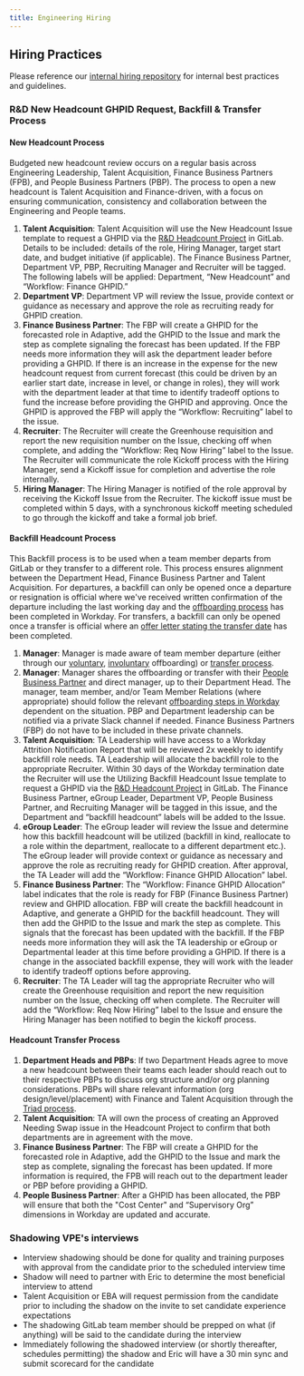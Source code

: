 ```yaml
---
title: Engineering Hiring
---
```


## Hiring Practices

Please reference our [internal hiring repository](https://gitlab.com/gitlab-com/people-group/hiring-processes/-/tree/master/Engineering) for internal best practices and guidelines.

### R&D New Headcount GHPID Request, Backfill & Transfer Process

#### New Headcount Process

Budgeted new headcount review occurs on a regular basis across Engineering Leadership, Talent Acquisition, Finance Business Partners (FPB), and People Business Partners (PBP). The process to open a new headcount is Talent Acquisition and Finance-driven, with a focus on ensuring communication, consistency and collaboration between the Engineering and People teams.

1. **Talent Acquisition**: Talent Acquisition will use the New Headcount Issue template to request a GHPID via the [R&D Headcount Project](https://gitlab.com/gitlab-headcount/r-and-d-headcount/) in GitLab. Details to be included: details of the role, Hiring Manager, target start date, and budget initiative (if applicable). The Finance Business Partner, Department VP, PBP, Recruiting Manager and Recruiter will be tagged. The following labels will be applied: Department, “New Headcount” and “Workflow: Finance GHPID.”
1. **Department VP**: Department VP will review the Issue, provide context or guidance as necessary and approve the role as recruiting ready for GHPID creation.
1. **Finance Business Partner**: The FBP will create a GHPID for the forecasted role in Adaptive, add the GHPID to the Issue and mark the step as complete signaling the forecast has been updated. If the FBP needs more information they will ask the department leader before providing a GHPID. If there is an increase in the expense for the new headcount request from current forecast (this could be driven by an earlier start date, increase in level, or change in roles), they will work with the department leader at that time to identify tradeoff options to fund the increase before providing the GHPID and approving. Once the GHPID is approved the FBP will apply the “Workflow: Recruiting” label to the issue.
1. **Recruiter**: The Recruiter will create the Greenhouse requisition and report the new requisition number on the Issue, checking off when complete, and adding the “Workflow: Req Now Hiring” label to the Issue. The Recruiter will communicate the role Kickoff process with the Hiring Manager, send a Kickoff issue for completion and advertise the role internally.
1. **Hiring Manager**: The Hiring Manager is notified of the role approval by receiving the Kickoff Issue from the Recruiter. The kickoff issue must be completed within 5 days, with a synchronous kickoff meeting scheduled to go through the kickoff and take a formal job brief.

#### Backfill Headcount Process

This Backfill process is to be used when a team member departs from GitLab or they transfer to a different role. This process ensures alignment between the Department Head, Finance Business Partner and Talent Acquisition. For departures, a backfill can only be opened once a departure or resignation is official where we've received written confirmation of the departure including the last working day and the [offboarding process](https://about.gitlab.com/handbook/people-group/offboarding/#starting-the-process) has been completed in Workday. For transfers, a backfill can only be opened once a transfer is official where an [offer letter stating the transfer date](https://about.gitlab.com/handbook/people-group/promotions-transfers/#internal-transfer-start-date) has been completed.

1. **Manager**: Manager is made aware of team member departure (either through our [voluntary](https://about.gitlab.com/handbook/people-group/offboarding/#voluntary-offboarding), [involuntary](https://about.gitlab.com/handbook/people-group/offboarding/#involuntary-offboarding) offboarding) or [transfer process](https://about.gitlab.com/handbook/people-group/promotions-transfers/#department-transfers).
1. **Manager**: Manager shares the offboarding or transfer with their [People Business Partner](https://about.gitlab.com/handbook/people-group/#people-business-partner-alignment-to-division) and direct manager, up to their Department Head. The manager, team member, and/or Team Member Relations (where appropriate) should follow the relevant [offboarding steps in Workday](https://about.gitlab.com/handbook/people-group/offboarding/#voluntary-offboarding) dependent on the situation.  PBP and Department leadership can be notified via a private Slack channel if needed. Finance Business Partners (FBP) do not have to be included in these private channels.
1. **Talent Acquisition**: TA Leadership will have access to a Workday Attrition Notification Report that will be reviewed 2x weekly to identify backfill role needs. TA Leadership will allocate the backfill role to the appropriate Recruiter. Within 30 days of the Workday termination date the Recruiter will use the Utilizing Backfill Headcount Issue template to request a GHPID via the [R&D Headcount Project](https://gitlab.com/gitlab-headcount/r-and-d-headcount/) in GitLab. The Finance Business Partner, eGroup Leader, Department VP, People Business Partner, and Recruiting Manager will be tagged in this issue, and the Department and “backfill headcount” labels will be added to the Issue.
1. **eGroup Leader**: The eGroup leader will review the Issue and determine how this backfill headcount will be utilized (backfill in kind, reallocate to a role within the department, reallocate to a different department etc.). The eGroup leader will provide context or guidance as necessary and approve the role as recruiting ready for GHPID creation. After approval, the TA Leader will add the “Workflow: Finance GHPID Allocation” label.
1. **Finance Business Partner**: The “Workflow: Finance GHPID Allocation” label indicates that the role is ready for FBP (Finance Business Partner) review and GHPID allocation. FBP will create the backfill headcount in Adaptive, and generate a GHPID for the backfill headcount. They will then add the GHPID to the Issue and mark the step as complete. This signals that the forecast has been updated with the backfill. If the FBP needs more information they will ask the TA leadership or eGroup or Departmental leader at this time before providing a GHPID. If there is a change in the associated backfill expense, they will work with the leader to identify tradeoff options before approving.
1. **Recruiter**: The TA Leader will tag the appropriate Recruiter who will create the Greenhouse requisition and report the new requisition number on the Issue, checking off when complete. The Recruiter will add the “Workflow: Req Now Hiring” label to the Issue and ensure the Hiring Manager has been notified to begin the kickoff process.

#### Headcount Transfer Process

1. **Department Heads and PBPs**: If two Department Heads agree to move a new headcount between their teams each leader should reach out to their respective PBPs to discuss org structure and/or org planning considerations. PBPs will share relevant information (org design/level/placement) with Finance and Talent Acquisition through the [Triad process](https://about.gitlab.com/handbook/hiring/talent-acquisition-framework/triadprocess/#:~:text=The%20Triad%20process%20exists%20to,collaboration%2C%20reporting%20and%20metrics%20tracking).
1. **Talent Acquisition**: TA will own the process of creating an Approved Needing Swap issue in the Headcount Project to confirm that both departments are in agreement with the move.
1. **Finance Business Partner**: The FBP will create a GHPID for the forecasted role in Adaptive, add the GHPID to the Issue and mark the step as complete, signaling the forecast has been updated. If more information is required, the FPB will reach out to the department leader or PBP before providing a GHPID.
1. **People Business Partner**: After a GHPID has been allocated, the PBP will ensure that both the "Cost Center" and “Supervisory Org” dimensions in Workday are updated and accurate.

### Shadowing VPE's interviews

- Interview shadowing should be done for quality and training purposes with approval from the candidate prior to the scheduled interview time
- Shadow will need to partner with Eric to determine the most beneficial interview to attend
- Talent Acquisition or EBA will request permission from the candidate prior to including the shadow on the invite to set candidate experience expectations
- The shadowing GitLab team member should be prepped on what (if anything) will be said to the candidate during the interview
- Immediately following the shadowed interview (or shortly thereafter, schedules permitting) the shadow and Eric will have a 30 min sync and submit scorecard for the candidate
